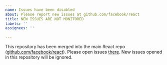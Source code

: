 ```yaml
---
name: Issues have been disabled
about: Please report new issues at github.com/facebook/react
title: NEW ISSUES ARE NOT MONITORED
labels: ''
assignees: ''

---
```


This repository has been merged into the main React repo ([github.com/facebook/react](https://github.com/facebook/react/)). Please open issues [there](https://github.com/facebook/react/issues/new?labels=Component:%20Developer%20Tools). New issues opened in this repository will be ignored.
